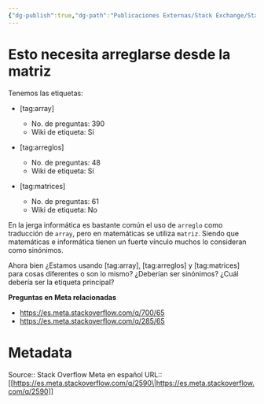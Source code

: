 ```yaml
---
{"dg-publish":true,"dg-path":"Publicaciones Externas/Stack Exchange/Stack Overflow en español/Stack Overflow en español Meta/es.meta.stackoverflow.com-2590.md","permalink":"/publicaciones-externas/stack-exchange/stack-overflow-en-espanol/stack-overflow-en-espanol-meta/es-meta-stackoverflow-com-2590/","title":"Esto necesita arreglarse desde la matriz","hide":true,"noteIcon":"\"0\"","created":"2024-04-03T12:49:10.511-06:00","updated":"2024-04-05T16:44:02.030-06:00"}
---
```


# Esto necesita arreglarse desde la matriz

Tenemos las etiquetas:

- [tag:array]
  - No. de preguntas: 390
  - Wiki de etiqueta: Sí

- [tag:arreglos]  
   - No. de preguntas: 48
   - Wiki de etiqueta: Sí

- [tag:matrices]  
   - No. de preguntas: 61
   - Wiki de etiqueta: No

En la jerga informática es bastante común el uso de `arreglo` como traducción de `array`, pero en matemáticas se utiliza `matriz`. Siendo que matemáticas e informática tienen un fuerte vínculo muchos lo consideran como sinónimos.

Ahora bien ¿Estamos usando [tag:array], [tag:arreglos] y [tag:matrices] para cosas diferentes o son lo mismo? ¿Deberían ser sinónimos? ¿Cuál debería ser la etiqueta principal?

**Preguntas en Meta relacionadas**

- https://es.meta.stackoverflow.com/q/700/65
- https://es.meta.stackoverflow.com/q/285/65


# Metadata
Source:: Stack Overflow Meta en español
URL:: [[https://es.meta.stackoverflow.com/q/2590\|https://es.meta.stackoverflow.com/q/2590]]

